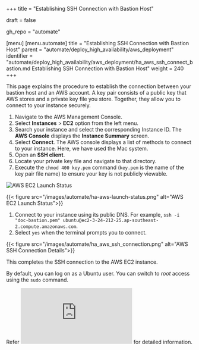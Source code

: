 +++
title = "Establishing SSH Connection with Bastion Host"

draft = false

gh_repo = "automate"

[menu]
  [menu.automate]
    title = "Establishing SSH Connection with Bastion Host"
    parent = "automate/deploy_high_availability/aws_deployment"
    identifier = "automate/deploy_high_availability/aws_deployment/ha_aws_ssh_connect_bastion.md Establishing SSH Connection with Bastion Host"
    weight = 240
+++

This page explains the procedure to establish the connection between your bastion host and an AWS account. A key pair consists of a public key that AWS stores and a private key file you store. Together, they allow you to connect to your instance securely.

1. Navigate to the AWS Management Console.
1. Select **Instances** > **EC2** option from the left menu.
1. Search your instance and select the corresponding Instance ID. The **AWS Console** displays the **Instance Summary** screen.
1. Select **Connect**. The AWS console displays a list of methods to connect to your instance. Here, we have used the Mac system.
1. Open an **SSH client**.
1. Locate your private key file and navigate to that directory.
1. Execute the `chmod 400 key.pem` command (`key.pem` is the name of the key pair file name) to ensure your key is not publicly viewable.

![AWS EC2 Launch Status](/images/automate/ha_aws_connect.png)

{{< figure src="/images/automate/ha-aws-launch-status.png" alt="AWS EC2 Launch Status">}}

1. Connect to your instance using its public DNS. For example, `ssh -i "doc-bastion.pem" ubuntu@ec2-3-24-212-25.ap-southeast-2.compute.amazonaws.com`.
1. Select `yes` when the terminal prompts you to connect.

{{< figure src="/images/automate/ha_aws_ssh_connection.png" alt="AWS SSH Connection Details">}}

This completes the SSH connection to the AWS EC2 instance.

By default, you can log on as a Ubuntu user. You can switch to *root* access using the `sudo` command.

Refer ![mounting the file system on the EC2 instance and testing](https://docs.aws.amazon.com/efs/latest/ug/wt1-test.html) for detailed information.
